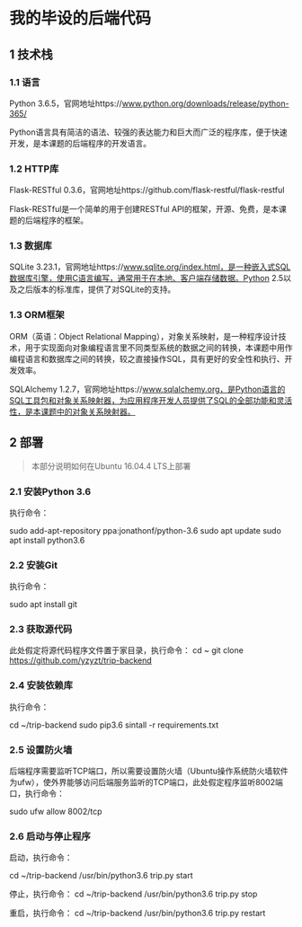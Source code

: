 # 我的毕设的后端代码

## 1 技术栈
### 1.1 语言
Python 3.6.5，官网地址https://www.python.org/downloads/release/python-365/

Python语言具有简洁的语法、较强的表达能力和巨大而广泛的程序库，便于快速开发，是本课题的后端程序的开发语言。

### 1.2 HTTP库
Flask-RESTful 0.3.6，官网地址https://github.com/flask-restful/flask-restful

Flask-RESTful是一个简单的用于创建RESTful API的框架，开源、免费，是本课题的后端程序的框架。

### 1.3 数据库
SQLite 3.23.1，官网地址https://www.sqlite.org/index.html，是一种嵌入式SQL数据库引擎，使用C语言编写，通常用于在本地、客户端存储数据。Python 2.5以及之后版本的标准库，提供了对SQLite的支持。

### 1.3 ORM框架
ORM（英语：Object Relational Mapping），对象关系映射，是一种程序设计技术，用于实现面向对象编程语言里不同类型系统的数据之间的转换，本课题中用作编程语言和数据库之间的转换，较之直接操作SQL，具有更好的安全性和执行、开发效率。

SQLAlchemy 1.2.7，官网地址https://www.sqlalchemy.org，是Python语言的SQL工具包和对象关系映射器，为应用程序开发人员提供了SQL的全部功能和灵活性，是本课题中的对象关系映射器。

## 2 部署
> 本部分说明如何在Ubuntu 16.04.4 LTS上部署

### 2.1 安装Python 3.6
执行命令：

sudo add-apt-repository ppa:jonathonf/python-3.6
sudo apt update
sudo apt install python3.6

### 2.2 安装Git
执行命令：

sudo apt install git

### 2.3 获取源代码
此处假定将源代码程序文件置于家目录，执行命令：
cd ~
git clone https://github.com/yzyzt/trip-backend

### 2.4 安装依赖库
执行命令：

cd ~/trip-backend
sudo pip3.6 sintall -r requirements.txt

### 2.5 设置防火墙
后端程序需要监听TCP端口，所以需要设置防火墙（Ubuntu操作系统防火墙软件为ufw），使外界能够访问后端服务监听的TCP端口，此处假定程序监听8002端口，执行命令：

sudo ufw allow 8002/tcp

### 2.6 启动与停止程序
启动，执行命令：

cd ~/trip-backend
/usr/bin/python3.6 trip.py start

停止，执行命令：
cd ~/trip-backend
/usr/bin/python3.6 trip.py stop

重启，执行命令：
cd ~/trip-backend
/usr/bin/python3.6 trip.py restart

